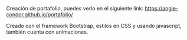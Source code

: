 Creación de portafolio, puedes verlo en el siguiente link: https://angie-condor.github.io/portafolio/

Creado con el framework Bootstrap, estilos en CSS y usando javascript, también cuenta con animaciones.

